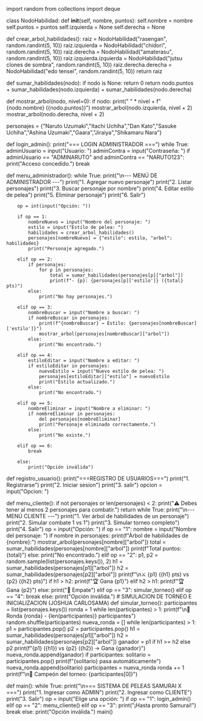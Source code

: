 import random
from collections import deque

class NodoHabilidad:
    def __init__(self, nombre, puntos):
        self.nombre = nombre
        self.puntos = puntos
        self.izquierda = None
        self.derecha = None

def crear_arbol_habilidades():
    raiz = NodoHabilidad("rasengan", random.randint(5, 10))
    raiz.izquierda = NodoHabilidad("chidori", random.randint(5, 10))
    raiz.derecha = NodoHabilidad("amaterasu", random.randint(5, 10))
    raiz.izquierda.izquierda = NodoHabilidad("jutsu clones de sombra", random.randint(5, 10))
    raiz.derecha.derecha = NodoHabilidad("edo tensei", random.randint(5, 10))
    return raiz

def sumar_habilidades(nodo):
    if nodo is None:
        return 0
    return nodo.puntos + sumar_habilidades(nodo.izquierda) + sumar_habilidades(nodo.derecha)

def mostrar_arbol(nodo, nivel=0):
    if nodo:
        print(" " * nivel + f"{nodo.nombre} ({nodo.puntos})")
        mostrar_arbol(nodo.izquierda, nivel + 2)
        mostrar_arbol(nodo.derecha, nivel + 2)

personajes = {"Naruto Uzumaki","Itachi Uchiha","Dan Kato","Sasuke Uchiha","Ashina Uzumaki","Gaara","Jiraiya","Shikamaru Nara"}

def login_admin():
    print("=== LOGIN ADMINISTRADOR ===")
    while True:
        adminUsuario = input("Usuario: ")
        adminContra = input("Contraseña: ")
        if adminUsuario == "ADMINARUTO" and adminContra == "NARUTO123":
            print("Acceso concedido.")
            break

def menu_administrador():
    while True:
        print("\n--- MENÚ DE ADMINISTRADOR ---")
        print("1. Agregar nuevo personaje")
        print("2. Listar personajes")
        print("3. Buscar personaje por nombre")
        print("4. Editar estilo de pelea")
        print("5. Eliminar personaje")
        print("6. Salir")
        
        op = int(input("Opción: "))
        
        if op == 1:
            nombreNuevo = input("Nombre del personaje: ")
            estilo = input("Estilo de pelea: ")
            habilidades = crear_arbol_habilidades()
            personajes[nombreNuevo] = {"estilo": estilo, "arbol": habilidades}
            print("Personaje agregado.")
            
        elif op == 2:
            if personajes:
                for p in personajes:
                    total = sumar_habilidades(personajes[p]["arbol"])
                    print(f"- {p}: {personajes[p]['estilo']} ({total} pts)")
            else:
                print("No hay personajes.")
                
        elif op == 3:
            nombreBuscar = input("Nombre a buscar: ")
            if nombreBuscar in personajes:
                print(f"{nombreBuscar} → Estilo: {personajes[nombreBuscar]['estilo']}")
                mostrar_arbol(personajes[nombreBuscar]["arbol"])
            else:
                print("No encontrado.")
                
        elif op == 4:
            estiloEditar = input("Nombre a editar: ")
            if estiloEditar in personajes:
                nuevoEstilo = input("Nuevo estilo de pelea: ")
                personajes[estiloEditar]["estilo"] = nuevoEstilo
                print("Estilo actualizado.")
            else:
                print("No encontrado.")
                
        elif op == 5:
            nombreEliminar = input("Nombre a eliminar: ")
            if nombreEliminar in personajes:
                del personajes[nombreEliminar]
                print("Personaje eliminado correctamente.")
            else:
                print("No existe.")
                
        elif op == 6:
            break
            
        else:
            print("Opción inválida")
def registro_usuario():
    print("===REGISTRO DE USUARIOS===")
    print("1. Registrarse")
    print("2. Iniciar sesion")
    print("3. salir")
    opcion = input("Opcion: ")


def menu_cliente():
    if not personajes or len(personajes) < 2:
        print("⚠️ Debes tener al menos 2 personajes para combatir.")
        return
    while True:
        print("\n--- MENÚ CLIENTE ---")
        print("1. Ver árbol de habilidades de un personaje")
        print("2. Simular combate 1 vs 1")
        print("3. Simular torneo completo")
        print("4. Salir")
        op = input("Opción: ")
        if op == "1":
            nombre = input("Nombre del personaje: ")
            if nombre in personajes:
                print(f"Árbol de habilidades de {nombre}:")
                mostrar_arbol(personajes[nombre]["arbol"])
                total = sumar_habilidades(personajes[nombre]["arbol"])
                print(f"Total puntos: {total}")
            else:
                print("No encontrado.")
        elif op == "2":
            p1, p2 = random.sample(list(personajes.keys()), 2)
            h1 = sumar_habilidades(personajes[p1]["arbol"])
            h2 = sumar_habilidades(personajes[p2]["arbol"])
            print(f"\n⚔️ {p1} ({h1} pts) vs {p2} ({h2} pts)")
            if h1 > h2:
                print(f"🏆 Gana {p1}")
            elif h2 > h1:
                print(f"🏆 Gana {p2}")
            else:
                print("🤝 Empate")
        elif op == "3":
            simular_torneo()
        elif op == "4":
            break
        else:
            print("Opción inválida.")
    # SIMULACION DE TORNEO E INICIALIZACION (JOSHUA CARLOSAMA)
    def simular_torneo():
        participantes = list(personajes.keys())
        ronda = 1
        while len(participantes) > 1:
            print(f"\n🏁 Ronda {ronda} - {len(participantes)} participantes")
            random.shuffle(participantes)
            nueva_ronda = []
            while len(participantes) > 1:
                p1 = participantes.pop()
                p2 = participantes.pop()
                h1 = sumar_habilidades(personajes[p1]["arbol"])
                h2 = sumar_habilidades(personajes[p2]["arbol"])
                ganador = p1 if h1 >= h2 else p2
                print(f"{p1} ({h1}) vs {p2} ({h2}) → Gana {ganador}")
                nueva_ronda.append(ganador)
            if participantes:
                solitario = participantes.pop()
                print(f"{solitario} pasa automáticamente")
                nueva_ronda.append(solitario)
            participantes = nueva_ronda
            ronda += 1
        print(f"\n👑 Campeón del torneo: {participantes[0]}")

def main():
    while True:
        print("\n=== SISTEMA DE PELEAS SAMURAI X ===")
        print("1. Ingresar como ADMIN")
        print("2. Ingresar como CLIENTE")
        print("3. Salir")
        op = input("Elige una opción: ")
        if op == "1":
            login_admin()
        elif op == "2":
            menu_cliente()
        elif op == "3":
            print("¡Hasta pronto Samurai!")
            break
        else:
            print("Opción inválida.")
main()
